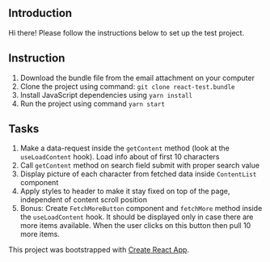 ## Introduction
Hi there! Please follow the instructions below to set up the test project.

## Instruction
1. Download the bundle file from the email attachment on your computer
2. Clone the project using command: `git clone react-test.bundle`
3. Install JavaScript dependencies using `yarn install`
4. Run the project using command `yarn start`

## Tasks
1. Make a data-request inside the `getContent` method (look at the `useLoadContent` hook). Load info about of first 10 characters
2. Call `getContent` method on search field submit with proper search value
3. Display picture of each character from fetched data inside `ContentList` component
4. Apply styles to header to make it stay fixed on top of the page, independent of content scroll position
5. Bonus: Create `FetchMoreButton` component and `fetchMore` method inside the `useLoadContent` hook. It should be displayed only in case there are more items available. When the user clicks on this button then pull 10 more items.


This project was bootstrapped with [Create React App](https://github.com/facebook/create-react-app).
